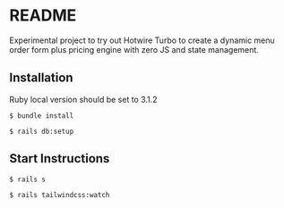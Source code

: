 # README

Experimental project to try out Hotwire Turbo to create a dynamic menu order form plus pricing engine with zero JS and state management.

## Installation

Ruby local version should be set to 3.1.2

`$ bundle install`

`$ rails db:setup`

## Start Instructions

`$ rails s`

`$ rails tailwindcss:watch`

